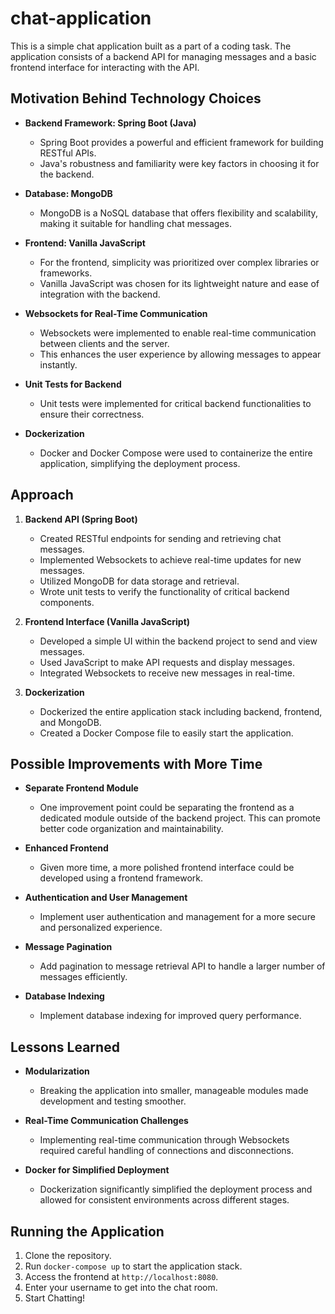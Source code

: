 # chat-application

This is a simple chat application built as a part of a coding task. The application consists of a backend API for managing messages and a basic frontend interface for interacting with the API.

## Motivation Behind Technology Choices

- **Backend Framework: Spring Boot (Java)**
    - Spring Boot provides a powerful and efficient framework for building RESTful APIs.
    - Java's robustness and familiarity were key factors in choosing it for the backend.

- **Database: MongoDB**
    - MongoDB is a NoSQL database that offers flexibility and scalability, making it suitable for handling chat messages.

- **Frontend: Vanilla JavaScript**
    - For the frontend, simplicity was prioritized over complex libraries or frameworks.
    - Vanilla JavaScript was chosen for its lightweight nature and ease of integration with the backend.

- **Websockets for Real-Time Communication**
    - Websockets were implemented to enable real-time communication between clients and the server.
    - This enhances the user experience by allowing messages to appear instantly.

- **Unit Tests for Backend**
    - Unit tests were implemented for critical backend functionalities to ensure their correctness.

- **Dockerization**
    - Docker and Docker Compose were used to containerize the entire application, simplifying the deployment process.

## Approach

1. **Backend API (Spring Boot)**
    - Created RESTful endpoints for sending and retrieving chat messages.
    - Implemented Websockets to achieve real-time updates for new messages.
    - Utilized MongoDB for data storage and retrieval.
    - Wrote unit tests to verify the functionality of critical backend components.

2. **Frontend Interface (Vanilla JavaScript)**
    - Developed a simple UI within the backend project to send and view messages.
    - Used JavaScript to make API requests and display messages.
    - Integrated Websockets to receive new messages in real-time.

3. **Dockerization**
    - Dockerized the entire application stack including backend, frontend, and MongoDB.
    - Created a Docker Compose file to easily start the application.

## Possible Improvements with More Time

- **Separate Frontend Module**
    - One improvement point could be separating the frontend as a dedicated module outside of the backend project. This can promote better code organization and maintainability.

- **Enhanced Frontend**
    - Given more time, a more polished frontend interface could be developed using a frontend framework.
  
- **Authentication and User Management**
    - Implement user authentication and management for a more secure and personalized experience.
  
- **Message Pagination**
    - Add pagination to message retrieval API to handle a larger number of messages efficiently.
  
- **Database Indexing**
    - Implement database indexing for improved query performance.
  
## Lessons Learned

- **Modularization**
    - Breaking the application into smaller, manageable modules made development and testing smoother.
  
- **Real-Time Communication Challenges**
    - Implementing real-time communication through Websockets required careful handling of connections and disconnections.

- **Docker for Simplified Deployment**
    - Dockerization significantly simplified the deployment process and allowed for consistent environments across different stages.

## Running the Application

1. Clone the repository.
2. Run `docker-compose up` to start the application stack.
3. Access the frontend at `http://localhost:8080`.
4. Enter your username to get into the chat room.
5. Start Chatting!
